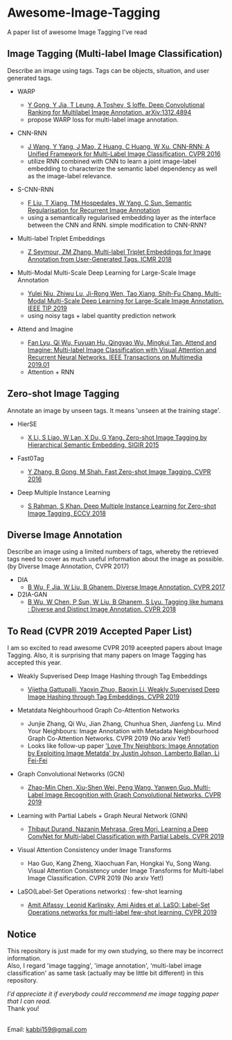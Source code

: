 # Awesome-Image-Tagging
A paper list of awesome Image Tagging I've read

## Image Tagging (Multi-label Image Classification)
Describe an image using tags. Tags can be objects, situation, and user generated tags.

* WARP
  - [Y Gong, Y Jia, T Leung, A Toshev, S loffe. Deep Convolutional Ranking for Multilabel Image Annotation. arXiv:1312.4894](https://arxiv.org/abs/1312.4894)  
  - propose WARP loss for multi-label image annotation.

* CNN-RNN
  - [J Wang, Y Yang, J Mao, Z Huang, C Huang, W Xu. CNN-RNN: A Unified Framework for Multi-Label Image Classification. CVPR 2016](https://www.cv-foundation.org/openaccess/content_cvpr_2016/html/Wang_CNN-RNN_A_Unified_CVPR_2016_paper.html)  
  - utilize RNN combined with CNN to learn a joint image-label embedding to characterize the semantic label dependency as well as the image-label relevance.

* S-CNN-RNN
  - [F Liu, T Xiang, TM Hospedales, W Yang, C Sun. Semantic Regularisation for Recurrent Image Annotation](https://arxiv.org/abs/1611.05490)  
  - using a semantically regularised embedding layer as the interface between the CNN and RNN. simple modification to CNN-RNN?

* Multi-label Triplet Embeddings
  - [Z Seymour, ZM Zhang. Multi-label Triplet Embeddings for Image Annotation from User-Generated Tags. ICMR 2018](https://dl.acm.org/citation.cfm?id=3206061)
  
* Multi-Modal Multi-Scale Deep Learning for Large-Scale Image Annotation
  - [Yulei Niu, Zhiwu Lu, Ji-Rong Wen, Tao Xiang, Shih-Fu Chang. Multi-Modal Multi-Scale Deep Learning for Large-Scale Image Annotation. IEEE TIP 2019](https://arxiv.org/abs/1709.01220)
  - using noisy tags + label quantity prediction network
  
* Attend and Imagine
  - [Fan Lyu, Qi Wu, Fuyuan Hu, Qingyao Wu, Mingkui Tan. Attend and Imagine: Multi-label Image Classification with Visual Attention and Recurrent Neural Networks. IEEE Transactions on Multimedia 2019.01](https://ieeexplore.ieee.org/stamp/stamp.jsp?arnumber=8624407)
  - Attention + RNN

## Zero-shot Image Tagging
Annotate an image by unseen tags. It means 'unseen at the training stage'.

* HierSE
  - [X Li, S Liao, W Lan, X Du, G Yang. Zero-shot Image Tagging by Hierarchical Semantic Embedding. SIGIR 2015](https://dl.acm.org/citation.cfm?id=2767773)

* Fast0Tag
  - [Y Zhang, B Gong, M Shah. Fast Zero-shot Image Tagging. CVPR 2016](https://arxiv.org/abs/1605.09759)
  
* Deep Multiple Instance Learning
  - [S Rahman, S Khan. Deep Multiple Instance Learning for Zero-shot Image Tagging. ECCV 2018](https://arxiv.org/abs/1803.06051)

## Diverse Image Annotation
Describe an image using a limited numbers of tags, whereby the retrieved tags need to cover as much useful information about the image as possible. (by Diverse Image Annotation, CVPR 2017)

* DIA
  - [B Wu, F Jia, W Liu, B Ghanem. Diverse Image Annotation. CVPR 2017](https://ivul.kaust.edu.sa/Documents/Publications/2017/Diverse%20Image%20Annotation.pdf)
* D2IA-GAN
  - [B Wu, W Chen, P Sun, W Liu, B Ghanem, S Lyu. Tagging like humans : Diverse and Distinct Image Annotation. CVPR 2018](https://arxiv.org/abs/1804.00113)

## To Read (CVPR 2019 Accepted Paper List)
I am so excited to read awesome CVPR 2019 aceepted papers about Image Tagging. Also, it is surprising that many papers on Image Tagging has accepted this year.

* Weakly Supverised Deep Image Hashing through Tag Embeddings
  - [Vijetha Gattupalli, Yaoxin Zhuo, Baoxin Li. Weakly Supervised Deep Image Hashing through Tag Embeddings. CVPR 2019](https://arxiv.org/pdf/1806.05804.pdf)

* Metatdata Neighbourhood Graph Co-Attention Networks
  - Junjie Zhang, Qi Wu, Jian Zhang, Chunhua Shen, Jianfeng Lu. Mind Your Neighbours: Image Annotation with Metadata Neighbourhood Graph Co-Attention Networks. CVPR 2019 (No arxiv Yet!)
  - Looks like follow-up paper ['Love Thy Neighbors: Image Annotation by Exploiting Image Metatda' by Justin Johson, Lamberto Ballan, Li Fei-Fei](https://cs.stanford.edu/people/jcjohns/papers/iccv15/JohnsonICCV2015.pdf)

* Graph Convolutional Networks (GCN)
  - [Zhao-Min Chen, Xiu-Shen Wei, Peng Wang, Yanwen Guo. Multi-Label Image Recognition with Graph Convolutional Networks. CVPR 2019](https://arxiv.org/pdf/1904.03582.pdf)

* Learning with Partial Labels + Graph Neural Network (GNN)
  - [Thibaut Durand, Nazanin Mehrasa, Greg Mori. Learning a Deep ConvNet for Multi-label Classification with Partial Labels. CVPR 2019](https://arxiv.org/pdf/1902.09720.pdf)
  
* Visual Attention Consistency under Image Transforms
  - Hao Guo, Kang Zheng, Xiaochuan Fan, Hongkai Yu, Song Wang. Visual Attention Consistency under Image Transforms for Multi-label Image Classification. CVPR 2019 (No arxiv Yet!)
  
* LaSO(Label-Set Operations networks) : few-shot learning
  - [Amit Alfassy, Leonid Karlinsky, Ami Aides et al. LaSO: Label-Set Operations networks for multi-label few-shot learning. CVPR 2019](https://arxiv.org/pdf/1902.09811.pdf)



## Notice
This repository is just made for my own studying, so there may be incorrect information.<br>
Also, I regard 'image tagging', 'image annotation', 'multi-label image classification' as same task (actually may be little bit different) in this repository.<br>

*I'd appreciate it if everybody could reccommend me image tagging paper that I can read.<br>*
Thank you!<br><br>

Email: kabbi159@gmail.com
